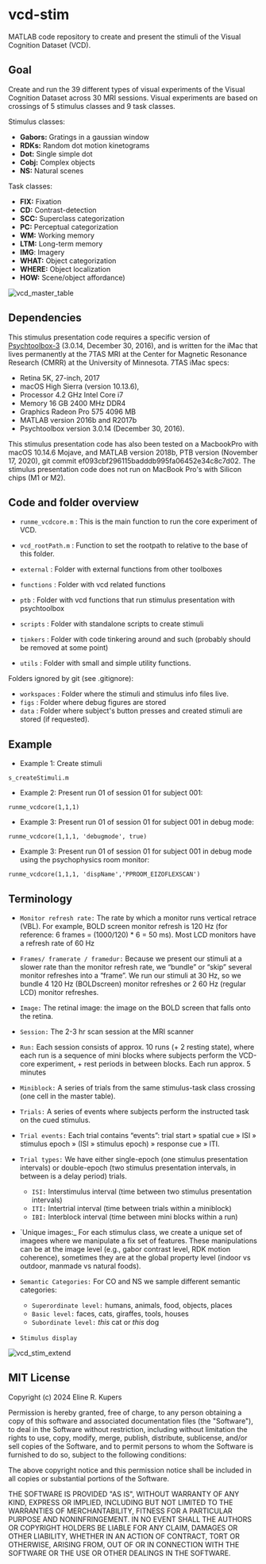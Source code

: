 # vcd-stim

MATLAB code repository to create and present the stimuli of the Visual Cognition Dataset (VCD).


## Goal

Create and run the 39 different types of visual experiments of the Visual Cognition Dataset across 30 MRI sessions. Visual experiments are based on crossings of 5 stimulus classes and 9 task classes.

Stimulus classes:
* **Gabors:** Gratings in a gaussian window
* **RDKs:** Random dot motion kinetograms 
* **Dot:** Single simple dot
* **Cobj:** Complex objects
* **NS:** Natural scenes

Task classes:
* **FIX:** Fixation
* **CD:** Contrast-detection
* **SCC:** Superclass categorization
* **PC:** Perceptual categorization
* **WM:** Working memory
* **LTM:** Long-term memory
* **IMG**: Imagery
* **WHAT:** Object categorization
* **WHERE:** Object localization
* **HOW:** Scene/object affordance)

![vcd_master_table](https://github.com/user-attachments/assets/87e1f9ff-ce71-4c62-9548-f9325a09a5c2)


## Dependencies
This stimulus presentation code requires a specific version of [Psychtoolbox-3](https://github.com/Psychtoolbox-3/Psychtoolbox-3) (3.0.14, December 30, 2016), and is written for the iMac that lives permanently at the 7TAS MRI at the Center for Magnetic Resonance Research (CMRR) at the University of Minnesota. 
7TAS iMac specs:
* Retina 5K, 27-inch, 2017
* macOS High Sierra (version 10.13.6), 
* Processor 4.2 GHz Intel Core i7
* Memory 16 GB 2400 MHz DDR4
* Graphics Radeon Pro 575 4096 MB
* MATLAB version 2016b and R2017b
* Psychtoolbox version 3.0.14 (December 30, 2016).

This stimulus presentation code has also been tested on a MacbookPro with macOS 10.14.6 Mojave, and MATLAB version 2018b, PTB version (November 17, 2020), git commit ef093cbf296115badddb995fa06452e34c8c7d02. The stimulus presentation code does not run on MacBook Pro's with Silicon chips (M1 or M2).


## Code and folder overview

* `runme_vcdcore.m`	:	This is the main function to run the core experiment of VCD.
* `vcd_rootPath.m` 	: 	Function to set the rootpath to relative to the base of this folder.

* `external`		:	Folder with external functions from other toolboxes	
* `functions`		:	Folder with vcd related functions 
* `ptb`			:	Folder with vcd functions that run stimulus presentation with psychtoolbox
* `scripts`		: 	Folder with standalone scripts to create stimuli
* `tinkers`		: 	Folder with code tinkering around and such (probably should be removed at some point)
* `utils` 		: 	Folder with small and simple utility functions.


Folders ignored by git (see .gitignore):
* `workspaces`		:	Folder where the stimuli and stimulus info files live.
* `figs`		: 	Folder where debug figures are stored
* `data` 		: 	Folder where subject's button presses and created stimuli are stored (if requested).


## Example

* Example 1: Create stimuli
  
`s_createStimuli.m`

* Example 2: Present run 01 of session 01 for subject 001:
  
`runme_vcdcore(1,1,1)`

* Example 3: Present run 01 of session 01 for subject 001 in debug mode:
  
`runme_vcdcore(1,1,1, 'debugmode', true)`

* Example 3: Present run 01 of session 01 for subject 001 in debug mode using the psychophysics room monitor:
  
`runme_vcdcore(1,1,1, 'dispName','PPROOM_EIZOFLEXSCAN')`

## Terminology

* `Monitor refresh rate:` The rate by which a monitor runs vertical retrace (VBL). For example, BOLD screen monitor refresh is 120 Hz (for reference: 6 frames = (1000/120) * 6 = 50 ms). Most LCD monitors have a refresh rate of 60 Hz
* `Frames/ framerate / framedur:` Because we present our stimuli at a slower rate than the monitor refresh rate, we “bundle” or “skip” several monitor refreshes into a “frame”. We run our stimuli at 30 Hz, so we bundle 4 120 Hz (BOLDscreen) monitor refreshes or 2 60 Hz (regular LCD) monitor refreshes.
* `Image:`  The retinal image: the image on the BOLD screen that falls onto the retina.
* `Session:` The 2-3 hr scan session at the MRI scanner
* `Run:` Each session consists of approx. 10 runs (+ 2 resting state), where each run is a sequence of mini blocks where subjects perform the VCD-core experiment, + rest periods in between blocks.  Each run approx. 5 minutes
* `Miniblock:` A series of trials from the same stimulus-task class crossing (one cell in the master table).
* `Trials:` A series of events where subjects perform the instructed task on the cued stimulus. 
* `Trial events:` Each trial contains “events”: trial start » spatial cue » ISI » stimulus epoch » (ISI » stimulus epoch) »  response cue » ITI.
* `Trial types:` We have either single-epoch (one stimulus presentation intervals) or double-epoch (two stimulus presentation intervals, in between is a delay period) trials.
	* `ISI:` Interstimulus interval (time between two stimulus presentation intervals)
	* `ITI:` Intertrial interval (time between trials within a miniblock)
	* `IBI:` Interblock interval (time between mini blocks within a run)

* `Unique images:_ For each stimulus class, we create a unique set of imagees where we manipulate a fix set of features. These manipulations can be at the image level (e.g., gabor contrast level, RDK motion coherence), sometimes they are at the global property level (indoor vs outdoor, manmade vs natural foods). 

* `Semantic Categories:` For CO and NS we sample different semantic categories:
	* `Superordinate level:` humans, animals, food, objects, places
	* `Basic level:` faces, cats, giraffes, tools, houses
	* `Subordinate level:`  *this* cat or *this* dog

* `Stimulus display`
  
![vcd_stim_extend](https://github.com/user-attachments/assets/70146c2c-b355-48f7-afc7-9ec5aefd0851)

## MIT License

Copyright (c) 2024 Eline R. Kupers

Permission is hereby granted, free of charge, to any person obtaining a copy
of this software and associated documentation files (the "Software"), to deal in the Software without restriction, including without limitation the rights to use, copy, modify, merge, publish, distribute, sublicense, and/or sell copies of the Software, and to permit persons to whom the Software is furnished to do so, subject to the following conditions:

The above copyright notice and this permission notice shall be included in all copies or substantial portions of the Software.

THE SOFTWARE IS PROVIDED "AS IS", WITHOUT WARRANTY OF ANY KIND, EXPRESS OR IMPLIED, INCLUDING BUT NOT LIMITED TO THE WARRANTIES OF MERCHANTABILITY, FITNESS FOR A PARTICULAR PURPOSE AND NONINFRINGEMENT. IN NO EVENT SHALL THE AUTHORS OR COPYRIGHT HOLDERS BE LIABLE FOR ANY CLAIM, DAMAGES OR OTHER LIABILITY, WHETHER IN AN ACTION OF CONTRACT, TORT OR OTHERWISE, ARISING FROM, OUT OF OR IN CONNECTION WITH THE SOFTWARE OR THE USE OR OTHER DEALINGS IN THE SOFTWARE.
